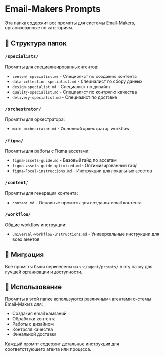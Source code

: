 # Email-Makers Prompts

Эта папка содержит все промпты для системы Email-Makers, организованные по категориям.

## 📁 Структура папок

### `/specialists/`
Промпты для специализированных агентов:
- `content-specialist.md` - Специалист по созданию контента
- `data-collection-specialist.md` - Специалист по сбору данных
- `design-specialist.md` - Специалист по дизайну
- `quality-specialist.md` - Специалист по контролю качества
- `delivery-specialist.md` - Специалист по доставке

### `/orchestrator/`
Промпты для оркестратора:
- `main-orchestrator.md` - Основной оркестратор workflow

### `/figma/`
Промпты для работы с Figma ассетами:
- `figma-assets-guide.md` - Базовый гайд по ассетам
- `figma-assets-guide-optimized.md` - Оптимизированный гайд
- `figma-local-instructions.md` - Инструкции для локальных ассетов

### `/content/`
Промпты для генерации контента:
- `content.md` - Основные промпты для создания email контента

### `/workflow/`
Общие workflow инструкции:
- `universal-workflow-instructions.md` - Универсальные инструкции для всех агентов

## 🔄 Миграция

Все промпты были перенесены из `src/agent/prompts/` в эту папку для лучшей организации и доступности.

## 📝 Использование

Промпты в этой папке используются различными агентами системы Email-Makers для:
- Создания email кампаний
- Обработки контента
- Работы с дизайном
- Контроля качества
- Финальной доставки

Каждый промпт содержит детальные инструкции для соответствующего агента или процесса. 